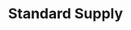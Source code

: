 ---
title: "Standard Supply"
url: /portland/standard-supply-southeast-6th-avenue/
shop: Baustoffe
---